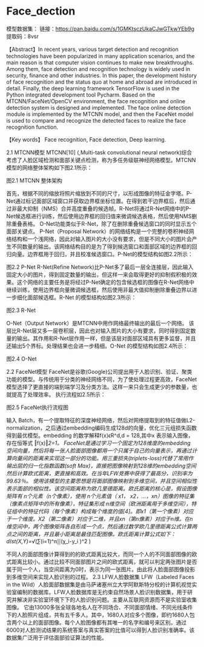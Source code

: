 # Face_dection
模型数据集：
链接：https://pan.baidu.com/s/1GMKtsczUkaCJwGTkwYEb9g 提取码：8vsr 


【Abstract】In recent years, various target detection and recognition technologies have been popularized in many application scenarios, and the main reason is that computer vision continues to make new breakthroughs. Among them, face detection and recognition technology is widely used in security, finance and other industries. In this paper, the development history of face recognition and the status quo at home and abroad are introduced in detail. Finally, the deep learning framework TensorFlow is used in the Python integrated development tool Pycharm. Based on the MTCNN/FaceNet/OpenCV environment, the face recognition and online detection system is designed and implemented. The face online detection module is implemented by the MTCNN model, and then the FaceNet model is used to compare and recognize the detected faces to realize the face recognition function.

【Key words】 Face recognition, Face detection, Deep learning.


2.1 MTCNN模型
MTCNN[10] (,Multi-task convolutional neural network)综合考虑了人脸区域检测和面部关键点检测，称为多任务级联神经网络模型。MTCNN模型的网络整体架构如下图2.1所示：
 
图2.1 MTCNN 整体架构


首先，根据不同的缩放将照片缩放到不同的尺寸，以形成图像的特征金字塔。P-Net通过标记面部区域窗口并获取边界框坐标位置。在得到若干边界框后，然后通过非最大抑制（NMS）合并高度重叠的候选帧。R-Net将通过R-Net网络中的P-Net候选框进行训练，然后使用边界框的回归值来微调候选表格，然后使用NMS删除重叠表格。 O-Net功能类似于R-Net，除了在删除重叠候选窗口的同时显示五个面部关键点。
P-Net（Proposal Network）的网络结构是一个完整的卷积神经网络结构和一个浅网络，因此对输入图片的大小没有要求，但是不同大小的图片会产生不同数量的输出。该网络结构目的是为了得到候选窗口和面部区域的边界框的回归向量。边界框用于回归，并且校准候选窗口。P-Net的模型结构如图2.2所示：
 
图2.2 P-Net
R-Net(Refine Network)比P-Net多了最后一层全连接层，因此输入固定大小的图片，得到固定数量的输出，但这样一来会取得更好的抑制假积极的效果。这个网络的主要任务是将经过P-Net确定的包含候选框的图像在R-Net网络中继续训练，使用边界框向量微调候选框，然后使用非最大值抑制删除重叠边界以进一步细化面部候选框。R-Net 的模型结构如图2.3所示：
 
图2.3 R-Net

O-Net（Output Network）是MTCNN中用作网络最终输出的最后一个网络。 该层比R-Net层又多一层卷积层，因此也对输入图片的大小有要求，同时得到固定数量的输出。其作用和R-Net层作用一样，但是该层对面部区域具有更多监督，并且还输出5个界标。处理结果也会进一步精细。O-Net 的模型结构如图2.4所示：
 
图2.4 O-Net

2.2 FaceNet模型
FaceNet是谷歌(Google)公司提出用于人脸识别、验证、聚类功能的模型。与传统用于分类的神经网络不同，为了使处理过程更高效，FaceNet模型选择了更直接的端到端学习及分类方法。这样一来只会生成更少的参数量，也就提高了处理效率。 执行流程如2.5所示：
 
图2.5 FaceNet执行流程图

输入 Batch，有一个提取特征的深度神经网络，然后对网络提取到的特征值做L2-normalization，之后通过embedding编码生成128d的向量，优化三元组损失函数得到最优模型。embedding 的数学解释f(x)ϵR^d,d = 128,其中x 表示输入图像，存在恒等式
‖f(x)‖_2=1。
FaceNet是通过学习一个固定为128维度的embedding 空间向量，然后将每一张人脸面部图像都用一个只属于自己的向量表示，再通过计算向量间的距离来实现这一部分的功能。用三重损失(triplets-loss)代替了常用作输出层的归一化指数函数(soft Max)，直接把图像映射到128维的embedding空间然后计算欧式距离，更直接和高效。在当年LFW竞赛中获得了最高分，识别率为99.63％。
使用该模型的主要思想是将面部图像映射到多维空间，并且空间相似性表示面部的相似性。该空间距离称为欧几里德距离。欧氏距离的核心是，假设图像矩阵有 n个元素（n个像素），使用 n个元素值（ x1， x2，...，xn）图像的特征集（像素点矩阵中的所有像素），特征集形成 n维空间（欧洲距离用于多维空间），特征组中的特征代码（每个像素）构成每个维度的值[4]。即x1（第一个像素）对应于一个维度。X2（第二像素）对应于二维，并且xn（第n像素）对应于n维。在n维空间中，两个图像矩阵各自形成一个点，然后通过数学欧几里德距离公式计算两点之间的距离，并且最小距离是最佳匹配图像。欧氏距离计算公式如下：
dⅈst(X,Y)=√(∑_(i=1)^n▒(χ_i-y_i )^2 )

不同人的面部图像计算得到的的欧式距离比较大，而同一个人的不同面部图像的欧式距离比较小。通过比较不同面部图片之间的欧式距离，就可以判定两张图片是否属于同一个人，当空间距离为0时，表示为同一张图片。由此将人脸面部图像投影到多维空间来实现人脸识别的过程。
2.3 LFW人脸数据集
LFW（Labeled Faces in the Wild）人脸面部数据集是由马萨诸塞州立大学阿默斯特分校的计算机视觉实验室编制的数据库。LFW人脸数据库是无约束自然场景人脸识别数据集，用于研究并解决非实验室环境下下的人脸识别问题。主要从互联网资源而不是实验室收集图像。
它由13000多张全球各地名人在不同场合、不同面部情绪、不同光线条件下的人脸照片组成，共有五千多人。其中，1680人对应多个图像，即约1680人包含两个以上的面部图像。每个人脸图像都有其唯一的名字和编号来区别。通过6000对人脸测试结果的系统答案与真实答案的比值可以得到人脸识别准确率。该数据集广泛用于评估面部验证算法的性能。

